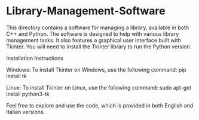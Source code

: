 # Library-Management-Software
This directory contains a software for managing a library, available in both C++ and Python. The software is designed to help with various library management tasks. It also features a graphical user interface built with Tkinter. You will need to install the Tkinter library to run the Python version.

Installation Instructions

Windows:
To install Tkinter on Windows, use the following command:
pip install tk

Linux:
To install Tkinter on Linux, use the following command:
sudo apt-get install python3-tk

Feel free to explore and use the code, which is provided in both English and Italian versions.

